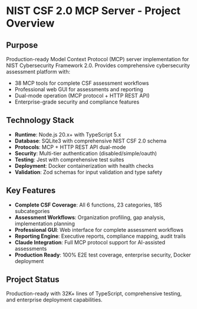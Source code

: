 # NIST CSF 2.0 MCP Server - Project Overview

## Purpose
Production-ready Model Context Protocol (MCP) server implementation for NIST Cybersecurity Framework 2.0. Provides comprehensive cybersecurity assessment platform with:
- 38 MCP tools for complete CSF assessment workflows
- Professional web GUI for assessments and reporting
- Dual-mode operation (MCP protocol + HTTP REST API)
- Enterprise-grade security and compliance features

## Technology Stack
- **Runtime**: Node.js 20.x+ with TypeScript 5.x
- **Database**: SQLite3 with comprehensive NIST CSF 2.0 schema
- **Protocols**: MCP + HTTP REST API dual-mode
- **Security**: Multi-tier authentication (disabled/simple/oauth)
- **Testing**: Jest with comprehensive test suites
- **Deployment**: Docker containerization with health checks
- **Validation**: Zod schemas for input validation and type safety

## Key Features
- **Complete CSF Coverage**: All 6 functions, 23 categories, 185 subcategories
- **Assessment Workflows**: Organization profiling, gap analysis, implementation planning
- **Professional GUI**: Web interface for complete assessment workflows
- **Reporting Engine**: Executive reports, compliance mapping, audit trails
- **Claude Integration**: Full MCP protocol support for AI-assisted assessments
- **Production Ready**: 100% E2E test coverage, enterprise security, Docker deployment

## Project Status
Production-ready with 32K+ lines of TypeScript, comprehensive testing, and enterprise deployment capabilities.